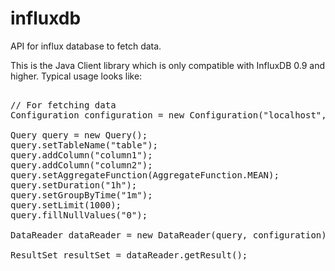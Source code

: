 # influxdb
API for influx database to fetch data.

This is the Java Client library which is only compatible with InfluxDB 0.9 and higher.
Typical usage looks like:
<pre>

// For fetching data
Configuration configuration = new Configuration("localhost", "8086", "root", "root", "mydb");

Query query = new Query();
query.setTableName("table");
query.addColumn("column1");
query.addColumn("column2");
query.setAggregateFunction(AggregateFunction.MEAN);
query.setDuration("1h");
query.setGroupByTime("1m");
query.setLimit(1000);
query.fillNullValues("0");

DataReader dataReader = new DataReader(query, configuration);

ResultSet resultSet = dataReader.getResult();
</pre>
